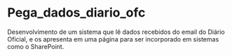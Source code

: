 # Pega_dados_diario_ofc
Desenvolvimento de um sistema que lê dados recebidos do email do Diário Oficial, e os apresenta em uma página para ser incorporado em sistemas como o SharePoint.
